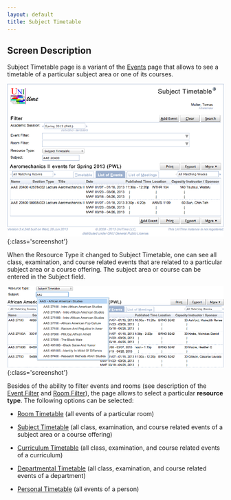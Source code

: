 ```yaml
---
layout: default
title: Subject Timetable
---
```



## Screen Description

Subject Timetable page is a variant of the [Events](events) page that allows to see a timetable of a particular subject area or one of its courses.

![Subject Timetable](images/subject-timetable-2.png){:class='screenshot'}

When the Resource Type it changed to Subject Timetable, one can see all class, examination, and course related events that are related to a particular subject area or a course offering. The subject area or course can be entered in the Subject field.

![Subject Timetable](images/subject-timetable-1.png){:class='screenshot'}

Besides of the ability to filter events and rooms (see description of the [Event Filter](events-event-filter) and [Room Filter](events-room-filter)), the page allows to select a particular **resource type**. The following options can be selected:

* [Room Timetable](room-timetable) (all events of a particular room)

* [Subject Timetable](subject-timetable) (all class, examination, and course related events of a subject area or a course offering)

* [Curriculum Timetable](curriculum-timetable) (all class, examination, and course related events of a curriculum)

* [Departmental Timetable](departmental-timetable) (all class, examination, and course related events of a department)

* [Personal Timetable](personal-timetable) (all events of a person)
